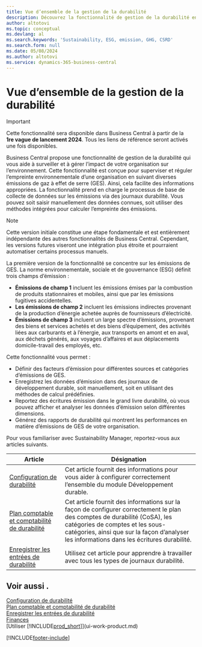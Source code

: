 ```yaml
---
title: Vue d’ensemble de la gestion de la durabilité
description: Découvrez la fonctionnalité de gestion de la durabilité en utilisant les informations et les ressources fournies.
author: altotovi
ms.topic: conceptual
ms.devlang: al
ms.search.keywords: 'Sustainability, ESG, emission, GHG, CSRD'
ms.search.form: null
ms.date: 05/08/2024
ms.author: altotovi
ms.service: dynamics-365-business-central
---
```


# Vue d’ensemble de la gestion de la durabilité

> [!IMPORTANT]
> Cette fonctionnalité sera disponible dans Business Central à partir de la **1re vague de lancement 2024**. Tous les liens de référence seront activés une fois disponibles.

Business Central propose une fonctionnalité de gestion de la durabilité qui vous aide à surveiller et à gérer l’impact de votre organisation sur l’environnement. Cette fonctionnalité est conçue pour superviser et réguler l’empreinte environnementale d’une organisation en suivant diverses émissions de gaz à effet de serre (GES). Ainsi, cela facilite des informations appropriées. La fonctionnalité prend en charge le processus de base de collecte de données sur les émissions via des journaux durabilité. Vous pouvez soit saisir manuellement des données connues, soit utiliser des méthodes intégrées pour calculer l’empreinte des émissions.

> [!NOTE]
> Cette version initiale constitue une étape fondamentale et est entièrement indépendante des autres fonctionnalités de Business Central. Cependant, les versions futures viseront une intégration plus étroite et pourraient automatiser certains processus manuels.

La première version de la fonctionnalité se concentre sur les émissions de GES. La norme environnementale, sociale et de gouvernance (ESG) définit trois champs d’émission :

- **Émissions de champ 1** incluent les émissions émises par la combustion de produits stationnaires et mobiles, ainsi que par les émissions fugitives accidentelles.
- **Les émissions de champ 2** incluent les émissions indirectes provenant de la production d’énergie achetée auprès de fournisseurs d’électricité.
- **Émissions de champ 3** incluent un large spectre d’émissions, provenant des biens et services achetés et des biens d’équipement, des activités liées aux carburants et à l’énergie, aux transports en amont et en aval, aux déchets générés, aux voyages d’affaires et aux déplacements domicile-travail des employés, etc.

Cette fonctionnalité vous permet :

- Définir des facteurs d’émission pour différentes sources et catégories d’émissions de GES.
- Enregistrez les données d’émission dans des journaux de développement durable, soit manuellement, soit en utilisant des méthodes de calcul prédéfinies.
- Reportez des écritures émission dans le grand livre durabilité, où vous pouvez afficher et analyser les données d’émission selon différentes dimensions.
- Générez des rapports de durabilité qui montrent les performances en matière d’émissions de GES de votre organisation.

Pour vous familiariser avec Sustainability Manager, reportez-vous aux articles suivants.

| Article | Désignation |
|---------|-------------|
| [Configuration de durabilité](finance-sustainability-setup.md) | Cet article fournit des informations pour vous aider à configurer correctement l’ensemble du module Développement durable. |
| [Plan comptable et comptabilité de durabilité](finance-sustainability-accounts-ledger.md) | Cet article fournit des informations sur la façon de configurer correctement le plan des comptes de durabilité (CoSA), les catégories de comptes et les sous-catégories, ainsi que sur la façon d’analyser les informations dans les écritures durabilité. |
| [Enregistrer les entrées de durabilité](finance-sustainability-journal.md) | Utilisez cet article pour apprendre à travailler avec tous les types de journaux durabilité. |

## Voir aussi .

[Configuration de durabilité](finance-sustainability-setup.md)  
[Plan comptable et comptabilité de durabilité](finance-sustainability-accounts-ledger.md)  
[Enregistrer les entrées de durabilité](finance-sustainability-journal.md)  
[Finances](finance.md)  
[Utiliser [!INCLUDE[prod_short](includes/prod_short.md)]](ui-work-product.md)  

[!INCLUDE[footer-include](includes/footer-banner.md)]
